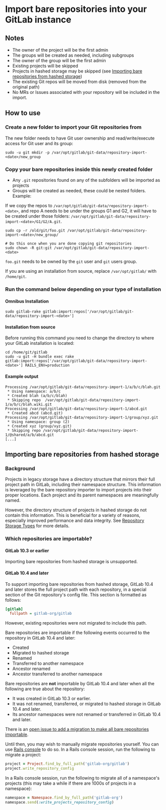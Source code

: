 # Import bare repositories into your GitLab instance

## Notes

- The owner of the project will be the first admin
- The groups will be created as needed, including subgroups
- The owner of the group will be the first admin
- Existing projects will be skipped
- Projects in hashed storage may be skipped (see [Importing bare repositories from hashed storage](#importing-bare-repositories-from-hashed-storage))
- The existing Git repos will be moved from disk (removed from the original path)
- No MRs or Issues associated with your repository will be included in the import.

## How to use

### Create a new folder to import your Git repositories from

The new folder needs to have Git user ownership and read/write/execute access for Git user and its group:

```shell
sudo -u git mkdir -p /var/opt/gitlab/git-data/repository-import-<date>/new_group
```

### Copy your bare repositories inside this newly created folder

- Any `.git` repositories found on any of the subfolders will be imported as projects
- Groups will be created as needed, these could be nested folders. Example:

If we copy the repos to `/var/opt/gitlab/git-data/repository-import-<date>`, and repo A needs to be under the groups G1 and G2, it will
have to be created under those folders: `/var/opt/gitlab/git-data/repository-import-<date>/G1/G2/A.git`.

```shell
sudo cp -r /old/git/foo.git /var/opt/gitlab/git-data/repository-import-<date>/new_group/

# Do this once when you are done copying git repositories
sudo chown -R git:git /var/opt/gitlab/git-data/repository-import-<date>
```

`foo.git` needs to be owned by the `git` user and `git` users group.

If you are using an installation from source, replace `/var/opt/gitlab/` with `/home/git`.

### Run the command below depending on your type of installation

#### Omnibus Installation

```shell
sudo gitlab-rake gitlab:import:repos['/var/opt/gitlab/git-data/repository-import-<date>']
```

#### Installation from source

Before running this command you need to change the directory to where your GitLab installation is located:

```shell
cd /home/git/gitlab
sudo -u git -H bundle exec rake gitlab:import:repos['/var/opt/gitlab/git-data/repository-import-<date>'] RAILS_ENV=production
```

#### Example output

```plaintext
Processing /var/opt/gitlab/git-data/repository-import-1/a/b/c/blah.git
 * Using namespace: a/b/c
 * Created blah (a/b/c/blah)
 * Skipping repo  /var/opt/gitlab/git-data/repository-import-1/a/b/c/blah.wiki.git
Processing /var/opt/gitlab/git-data/repository-import-1/abcd.git
 * Created abcd (abcd.git)
Processing /var/opt/gitlab/git-data/repository-import-1/group/xyz.git
 * Using namespace: group (2)
 * Created xyz (group/xyz.git)
 * Skipping repo /var/opt/gitlab/git-data/repository-import-1/@shared/a/b/abcd.git
[...]
```

## Importing bare repositories from hashed storage

### Background

Projects in legacy storage have a directory structure that mirrors their full
project path in GitLab, including their namespace structure. This information is
leveraged by the bare repository importer to import projects into their proper
locations. Each project and its parent namespaces are meaningfully named.

However, the directory structure of projects in hashed storage do not contain
this information. This is beneficial for a variety of reasons, especially
improved performance and data integrity. See
[Repository Storage Types](../administration/repository_storage_types.md) for
more details.

### Which repositories are importable?

#### GitLab 10.3 or earlier

Importing bare repositories from hashed storage is unsupported.

#### GitLab 10.4 and later

To support importing bare repositories from hashed storage, GitLab 10.4 and
later stores the full project path with each repository, in a special section of
the Git repository's config file. This section is formatted as follows:

```ini
[gitlab]
  fullpath = gitlab-org/gitlab
```

However, existing repositories were not migrated to include this path.

Bare repositories are importable if the following events occurred to the
repository in GitLab 10.4 and later:

- Created
- Migrated to hashed storage
- Renamed
- Transferred to another namespace
- Ancestor renamed
- Ancestor transferred to another namespace

Bare repositories are **not** importable by GitLab 10.4 and later when all the following are true about the repository:

- It was created in GitLab 10.3 or earlier.
- It was not renamed, transferred, or migrated to hashed storage in GitLab 10.4 and later.
- Its ancestor namespaces were not renamed or transferred in GitLab 10.4 and later.

There is an [open issue to add a migration to make all bare repositories
importable](https://gitlab.com/gitlab-org/gitlab-foss/issues/41776).

Until then, you may wish to manually migrate repositories yourself. You can use
[Rails console](https://docs.gitlab.com/omnibus/maintenance/#starting-a-rails-console-session)
to do so. In a Rails console session, run the following to migrate a project:

```ruby
project = Project.find_by_full_path('gitlab-org/gitlab')
project.write_repository_config
```

In a Rails console session, run the following to migrate all of a namespace's
projects (this may take a while if there are 1000s of projects in a namespace):

```ruby
namespace = Namespace.find_by_full_path('gitlab-org')
namespace.send(:write_projects_repository_config)
```
